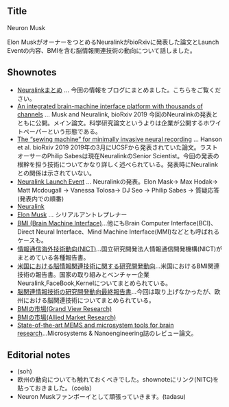 ## Title
Neuron Musk

Elon MuskがオーナーをつとめるNeuralinkがbioRxivに発表した論文とLaunch Eventの内容、BMIを含む脳情報関連技術の動向について話しました。

## Shownotes
- [Neuralinkまとめ](https://researchat.fm/blog/3/) ... 今回の情報をブログにまとめました。こちらをご覧ください。
- [An integrated brain-machine interface platform with thousands of channels](https://www.biorxiv.org/content/10.1101/703801v1) ... Musk and Neuralink, bioRxiv 2019 今回のNeuralinkの発表とともに公開。メイン論文。科学研究論文というよりは企業が公開するホワイトペーパーという形態である。
- [The “sewing machine” for minimally invasive neural recording](https://www.biorxiv.org/content/10.1101/578542v1) ... Hanson et al. bioRxiv 2019 2019年の3月にUCSFから発表されていた論文。ラストオーサーのPhilip Sabesは現在NeuralinkのSenior Scientist。今回の発表の根幹を担う技術についてかなり詳しく述べられている。発表時にNeuralinkとの関係は示されていない。
- [Neuralink Launch Event](https://www.youtube.com/watch?v=r-vbh3t7WVI) ... Neuralinkの発表。Elon Mask-> Max Hodak-> Matt Mcdougall -> Vanessa Tolosa-> DJ Seo -> Philip Sabes -> 質疑応答 (発表内での順番)
- [Neuralink](https://www.neuralink.com/)
- [Elon Musk](https://en.wikipedia.org/wiki/Elon_Musk) ... シリアルアントレプレナー
- [BMI (Brain Machine Interface)](https://ja.wikipedia.org/wiki/%E3%83%96%E3%83%AC%E3%82%A4%E3%83%B3%E3%83%BB%E3%83%9E%E3%82%B7%E3%83%B3%E3%83%BB%E3%82%A4%E3%83%B3%E3%82%BF%E3%83%95%E3%82%A7%E3%83%BC%E3%82%B9)...他にもBrain Computer Interface(BCI)、Direct Neural Interface、Mind Machine Interface(MMI)などとも呼ばれるケースも。
- [情報通信海外技術動向(NICT)](https://www.nict.go.jp/global/ict02.html)...国立研究開発法人情報通信開発機構(NICT)がまとめている各種報告書。
- [米国における脳情報関連技術に関する研究開発動向](https://www.nict.go.jp/global/4otfsk000000osbq-att/a1525652348170.pdf)...米国におけるBMI関連技術の報告書。国家の取り組みとベンチャー企業Neuralink,FaceBook,Kernelについてまとめられている。
- [脳関連情報技術の研究開発動向最終報告書](https://www.nict.go.jp/global/4otfsk000000osbq-att/re201803_1.pdf)...今回は取り上げなかったが、欧州における脳関連技術についてまとめられている。
- [BMIの市場(Grand View Research)](https://www.grandviewresearch.com/industry-analysis/brain-computer-interfaces-market)
- [BMIの市場(Allied Market Research)](https://www.alliedmarketresearch.com/brain-computer-interfaces-market)
- [State-of-the-art MEMS and microsystem tools for brain research](https://www.nature.com/articles/micronano201666)...Microsystems & Nanoengineering誌のレビュー論文。

## Editorial notes
- (soh)
- 欧州の動向についても触れておくべきでした。shownoteにリンク(NITC)を貼っておきました。（coela）
- Neuron Muskファンボーイとして頑張っていきます。(tadasu)

